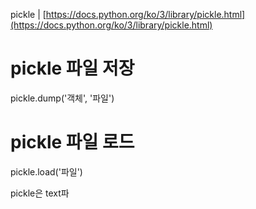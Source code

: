 pickle | [https://docs.python.org/ko/3/library/pickle.html](https://docs.python.org/ko/3/library/pickle.html)


# pickle 파일 저장

pickle.dump('객체', '파일')

# pickle 파일 로드

pickle.load('파일')

pickle은 text파